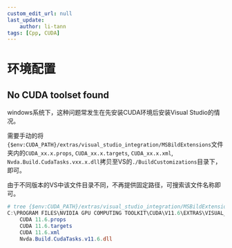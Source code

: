 ```yaml
---
custom_edit_url: null
last_update:
    author: li-tann
tags: [Cpp, CUDA]
---
```


# 环境配置

## No CUDA toolset found

windows系统下，这种问题常发生在先安装CUDA环境后安装Visual Studio的情况。

需要手动的将`{$env:CUDA_PATH}/extras/visual_studio_integration/MSBildExtensions`文件夹内的`CUDA_xx.x.props`, `CUDA_xx.x.targets`, `CUDA_xx.x.xml`, `Nvda.Build.CudaTasks.vxx.x.dll`拷贝至VS的`./BuildCustomizations`目录下，即可。

由于不同版本的VS中该文件目录不同，不再提供固定路径，可搜索该文件名称即可。

```powershell
# tree {$env:CUDA_PATH}/extras/visual_studio_integration/MSBildExtensions /f
C:\PROGRAM FILES\NVIDIA GPU COMPUTING TOOLKIT\CUDA\V11.6\EXTRAS\VISUAL_STUDIO_INTEGRATION\MSBUILDEXTENSIONS
    CUDA 11.6.props
    CUDA 11.6.targets
    CUDA 11.6.xml
    Nvda.Build.CudaTasks.v11.6.dll
```
